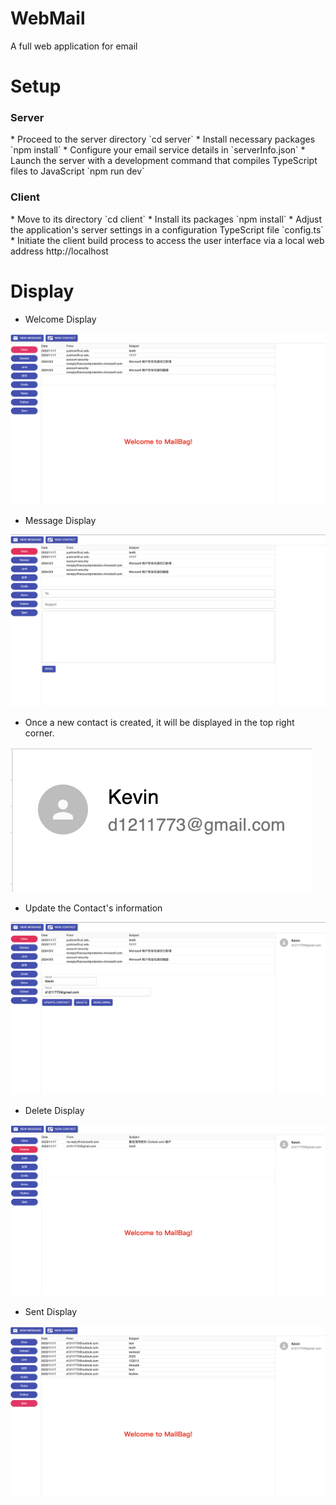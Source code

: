 <h1>WebMail</h1>

A full web application for email

<h1>Setup</h1>

<h3>Server</h2>
* Proceed to the server directory `cd server`
* Install necessary packages `npm install`
* Configure your email service details in `serverInfo.json`
* Launch the server with a development command that compiles TypeScript files to JavaScript `npm run dev`

<h3>Client</h3>
* Move to its directory `cd client`
* Install its packages `npm install`
* Adjust the application's server settings in a configuration TypeScript file `config.ts`
* Initiate the client build process to access the user interface via a local web address http://localhost

<h1>Display</h1>

* Welcome Display

![welcomedisplay.png](img%2Fwelcomedisplay.png)

* Message Display

![messagedisplay.png](img%2Fmessagedisplay.png)

* Once a new contact is created, it will be displayed in the top right corner.

![contact.png](img%2Fcontact.png)

* Update the Contact's information

![contactdisplay.png](img%2Fcontactdisplay.png)

* Delete Display

![deletedisplay.png](img%2Fdeletedisplay.png)

* Sent Display

![sentdisplay.png](img%2Fsentdisplay.png)



